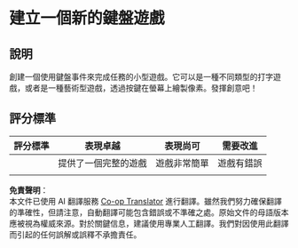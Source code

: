 <!--
CO_OP_TRANSLATOR_METADATA:
{
  "original_hash": "de5384c118e15e4d1d0eaa00fc01b112",
  "translation_date": "2025-08-26T01:10:13+00:00",
  "source_file": "4-typing-game/typing-game/assignment.md",
  "language_code": "mo"
}
-->
# 建立一個新的鍵盤遊戲

## 說明

創建一個使用鍵盤事件來完成任務的小型遊戲。它可以是一種不同類型的打字遊戲，或者是一種藝術型遊戲，透過按鍵在螢幕上繪製像素。發揮創意吧！

## 評分標準

| 評分標準 | 表現卓越                | 表現尚可                 | 需要改進         |
| -------- | ------------------------ | ------------------------ | ----------------- |
|          | 提供了一個完整的遊戲     | 遊戲非常簡單             | 遊戲有錯誤       |
|          |                          |                          |                   |

**免責聲明**：  
本文件已使用 AI 翻譯服務 [Co-op Translator](https://github.com/Azure/co-op-translator) 進行翻譯。雖然我們努力確保翻譯的準確性，但請注意，自動翻譯可能包含錯誤或不準確之處。原始文件的母語版本應被視為權威來源。對於關鍵信息，建議使用專業人工翻譯。我們對因使用此翻譯而引起的任何誤解或誤釋不承擔責任。